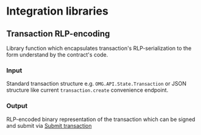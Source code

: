 # Integration libraries

## Transaction RLP-encoding

Library function which encapsulates transaction's RLP-serialization to the form understand by the contract's code.

### Input 
Standard transaction structure e.g. `OMG.API.State.Transaction` or JSON structure like current `transaction.create` convenience endpoint.

### Output
RLP-encoded binary representation of the transaction which can be signed and submit via [Submit transaction](#)


